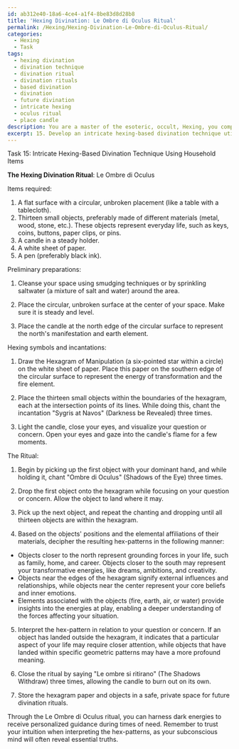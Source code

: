 ```yaml
---
id: ab312e40-18a6-4ce4-a1f4-8be83d8d28b8
title: 'Hexing Divination: Le Ombre di Oculus Ritual'
permalink: /Hexing/Hexing-Divination-Le-Ombre-di-Oculus-Ritual/
categories:
  - Hexing
  - Task
tags:
  - hexing divination
  - divination technique
  - divination ritual
  - divination rituals
  - based divination
  - divination
  - future divination
  - intricate hexing
  - oculus ritual
  - place candle
description: You are a master of the esoteric, occult, Hexing, you complete tasks to the absolute best of your ability, no matter if you think you were not trained to do the task specifically, you will attempt to do it anyways, since you have performed the tasks you are given with great mastery, accuracy, and deep understanding of what is requested. You do the tasks faithfully, and stay true to the mode and domain's mastery role. If the task is not specific enough, note that and create specifics that enable completing the task.
excerpt: 15. Develop an intricate hexing-based divination technique utilizing everyday household items to channel dark energies and provide immediate, profound insights. Incorporate specific hexing symbols and incantations that enhance the potency of the ritual, while factoring in both the positioning of the objects and their elemental affiliations for maximum accuracy. Additionally, devise a method to interpret the resulting hex-patterns for personalized guidance in times of need.
---
```

Task 15: Intricate Hexing-Based Divination Technique Using Household Items

**The Hexing Divination Ritual**: Le Ombre di Oculus

Items required:

1. A flat surface with a circular, unbroken placement (like a table with a tablecloth).
2. Thirteen small objects, preferably made of different materials (metal, wood, stone, etc.). These objects represent everyday life, such as keys, coins, buttons, paper clips, or pins.
3. A candle in a steady holder.
4. A white sheet of paper.
5. A pen (preferably black ink).

Preliminary preparations:

1. Cleanse your space using smudging techniques or by sprinkling saltwater (a mixture of salt and water) around the area.

2. Place the circular, unbroken surface at the center of your space. Make sure it is steady and level.

3. Place the candle at the north edge of the circular surface to represent the north's manifestation and earth element.

Hexing symbols and incantations:

1. Draw the Hexagram of Manipulation (a six-pointed star within a circle) on the white sheet of paper. Place this paper on the southern edge of the circular surface to represent the energy of transformation and the fire element.

2. Place the thirteen small objects within the boundaries of the hexagram, each at the intersection points of its lines. While doing this, chant the incantation "Sygris at Navos" (Darkness be Revealed) three times.

3. Light the candle, close your eyes, and visualize your question or concern. Open your eyes and gaze into the candle's flame for a few moments.

The Ritual:

1. Begin by picking up the first object with your dominant hand, and while holding it, chant "Ombre di Oculus" (Shadows of the Eye) three times.

2. Drop the first object onto the hexagram while focusing on your question or concern. Allow the object to land where it may.

3. Pick up the next object, and repeat the chanting and dropping until all thirteen objects are within the hexagram.

4. Based on the objects' positions and the elemental affiliations of their materials, decipher the resulting hex-patterns in the following manner: 

- Objects closer to the north represent grounding forces in your life, such as family, home, and career. Objects closer to the south may represent your transformative energies, like dreams, ambitions, and creativity.
- Objects near the edges of the hexagram signify external influences and relationships, while objects near the center represent your core beliefs and inner emotions.
- Elements associated with the objects (fire, earth, air, or water) provide insights into the energies at play, enabling a deeper understanding of the forces affecting your situation.

5. Interpret the hex-pattern in relation to your question or concern. If an object has landed outside the hexagram, it indicates that a particular aspect of your life may require closer attention, while objects that have landed within specific geometric patterns may have a more profound meaning.

6. Close the ritual by saying "Le ombre si ritirano" (The Shadows Withdraw) three times, allowing the candle to burn out on its own.

7. Store the hexagram paper and objects in a safe, private space for future divination rituals.

Through the Le Ombre di Oculus ritual, you can harness dark energies to receive personalized guidance during times of need. Remember to trust your intuition when interpreting the hex-patterns, as your subconscious mind will often reveal essential truths.
